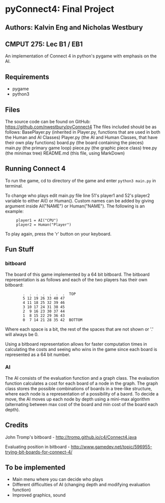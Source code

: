 # pyConnect4: Final Project
## Authors: Kalvin Eng and Nicholas Westbury
## CMPUT 275: Lec B1 / EB1
An implementation of Connect 4 in python's pygame with emphasis on the AI.

## Requirements
- pygame
- python3

## Files
The source code can be found on GitHub: https://github.com/nwestbury/pyConnect4
The files included should be as follows:
    BasePlayer.py (inherited in Player.py, functions that are used in both the Human and AI Classes)
    Player.py (the AI and Human Classes, that have their own play functions)
    board.py (the board containing the pieces)
    main.py (the primary game loop)
    piece.py (the graphic piece class)
    tree.py (the minimax tree)
    README.md (this file, using MarkDown)

## Running Connect 4
To run the game, cd to directory of the game and enter `python3 main.py` in
terminal.

To change who plays edit main.py file line 51's player1 and 52's player2
variable to either AI() or Human(). Custom names can be added by giving
argument inside AI("NAME") or Human("NAME"). The following is an example:

         player1 = AI("CPU")
         player2 = Human("Player")

To play again, press the 'r' button on your keyboard.

## Fun Stuff

### bitboard
The board of this game implemented by a 64 bit bitboard. The bitboard
representation is as follows and each of the two players has their own bitboard:
```
        .  .  .  .  .  .  .  TOP
        5 12 19 26 33 40 47
        4 11 18 25 32 39 46
        3 10 17 24 31 38 45
        2  9 16 23 30 37 44
        1  8 15 22 29 36 43
        0  7 14 21 28 35 42  BOTTOM
```
Where each space is a bit, the rest of the spaces that are not shown or '.'
will always be 0.

Using a bitboard representation allows for faster computation times in
calculating the costs and seeing who wins in the game since each board is
represented as a 64 bit number.

### AI

The AI consists of the evaluation function and a graph class. The evalaution
function calculates a cost for each board of a node in the graph.
The graph class stores the possible combinations of boards in a tree-like
structure, where each node is a representation of a possibility of a baord.
To decide a move, the AI moves up each node by depth using a mini-max
algorithm (alternating between max cost of the board and min cost of the
board each depth).

## Credits

John Tromp's bitboard - http://tromp.github.io/c4/Connect4.java

Evaluating position in bitboard - http://www.gamedev.net/topic/596955-trying-bit-boards-for-connect-4/

## To be implemented

- Main menu where you can decide who plays
- Different difficulties of AI (changing depth and modifying evaluation
   function)
- Improved graphics, sound

